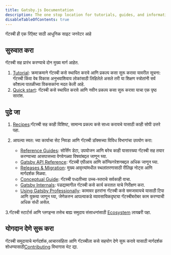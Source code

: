 ```yaml
---
title: Gatsby.js Documentation
description: The one stop location for tutorials, guides, and information about building with Gatsby
disableTableOfContents: true
---
```


 गॅटस्बी ही एक रिऍक्ट साठी आधुनिक साइट जनरेटर आहे

## सुरुवात करा

गॅटस्बी सह प्रारंभ करण्याचे दोन मुख्य मार्ग आहेत.

1. [Tutorial](/tutorial/): क्रमाक्रमाने गॅटस्बी कसे स्थापित करावे आणि प्रकल्प कसा सुरू करावा यावरील सूचना: गॅटस्बी किंवा वेब विकास अनुभवाशिवाय लोकांसाठी लिहिलेले असले तरी या शिक्षण स्त्रोतांनी सर्व कौशल्य पातळीच्या विकसकांना मदत केली आहे.
2. [Quick start](/docs/quick-start): गॅटस्बी कसे स्थापित करावे आणि नवीन प्रकल्प कसा सुरू करावा याचा एक पृष्ठ सारांश.

## पुढे जा 

1. [Recipes](/docs/recipes/):गॅटस्बी सह काही विशिष्ट, सामान्य प्रकल्प कसे साध्य करायचे यासाठी काही सोपी उत्तरे पहा.
2. आपल्या स्वत: च्या कार्याचा सेट निवडा आणि गॅटस्बी डॉक्सच्या विविध विभागांचा उपयोग करा:

   - [Reference Guides](/docs/guides/): सोर्सिंग डेटा, उपयोजन आणि बरेच काही यासारख्या गॅटस्बी सह तयार करण्याच्या आसपासच्या वेगवेगळ्या विषयांबद्दल जाणून घ्या.
   - [Gatsby API Reference](/docs/api-reference/): गॅटस्बी एपीआय आणि कॉन्फिगरेशनबद्दल अधिक जाणून घ्या.
   - [Releases & Migration](/docs/releases-and-migration/): मुख्य आवृत्त्यांमधील स्थलांतरणासाठी रीलिझ नोट्स आणि मार्गदर्शक मिळवा.
   - [Conceptual Guide](/docs/conceptual-guide/): गॅटस्बी पध्दतीच्या उच्च-स्तराचे सर्वकाही वाचा.
   - [Gatsby Internals](/docs/gatsby-internals/): पडद्यामागील गॅटस्बी कसे कार्य करतात याचे निरीक्षण करा.
   - [Using Gatsby Professionally](/docs/using-gatsby-professionally/): कामावर इतरांना गॅटस्बी कसे समजावायचे यासाठी टिपा आणि युक्त्या जाणून घ्या, जेणेकरुन आपल्याकडे व्यावसायिकदृष्ट्या गॅटस्बीबरोबर काम करण्याची अधिक संधी असेल.

3.गॅटस्बी स्टार्टर्स आणि प्लगइन्स तसेच बाह्य समुदाय संसाधनांसाठी [Ecosystem](/ecosystem/) लायब्ररी पहा.

## योगदान देणे सुरू करा

गॅटस्बी समुदायाचे मार्गदर्शक,आचारसंहिता आणि गॅटस्बीला कसे सहयोग देणे सुरू करावे यासाठी मार्गदर्शक शोधण्यासाठी[Contributing](/contributing/) विभागास भेट द्या.

<EmailCaptureForm signupMessage="Want to keep up with the latest tips &amp; tricks? Subscribe to our newsletter!" />
